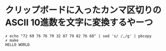 クリップボードに入ったカンマ区切りのASCII 10進数を文字に変換するやーつ
======

```
✗ echo "72 69 76 76 79 32 87 79 82 76 68" | sed 's/ /,/g' | pbcopy
✗ make
HELLO WORLD
```
